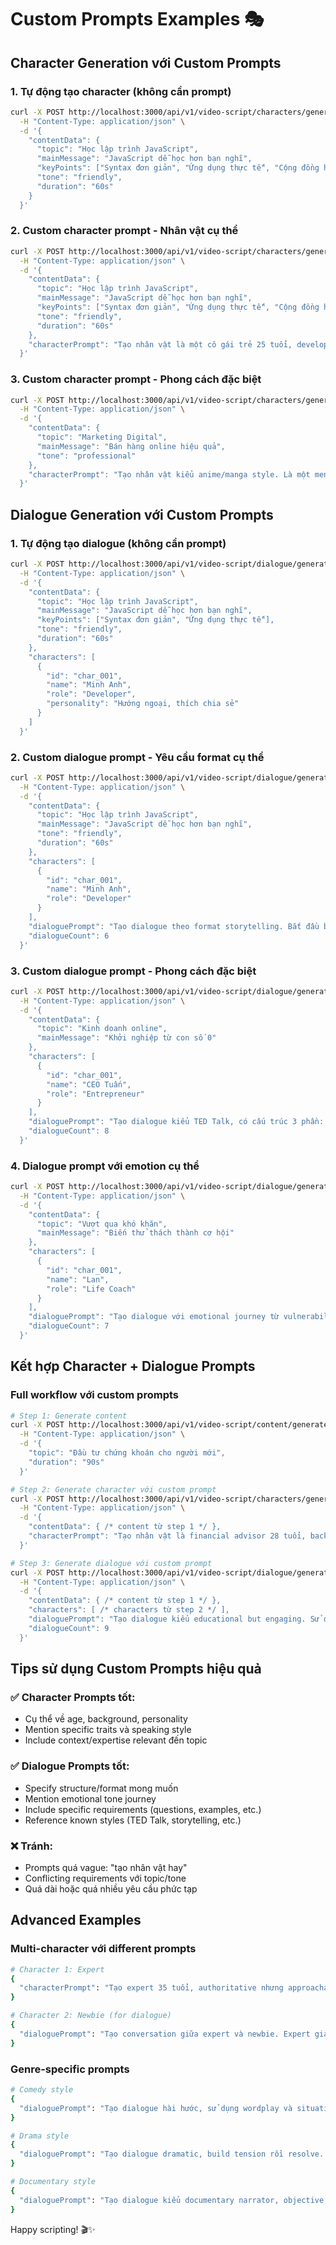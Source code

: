 # Custom Prompts Examples 🎭

## Character Generation với Custom Prompts

### 1. Tự động tạo character (không cần prompt)
```bash
curl -X POST http://localhost:3000/api/v1/video-script/characters/generate \
  -H "Content-Type: application/json" \
  -d '{
    "contentData": {
      "topic": "Học lập trình JavaScript",
      "mainMessage": "JavaScript dễ học hơn bạn nghĩ",
      "keyPoints": ["Syntax đơn giản", "Ứng dụng thực tế", "Cộng đồng hỗ trợ"],
      "tone": "friendly",
      "duration": "60s"
    }
  }'
```

### 2. Custom character prompt - Nhân vật cụ thể
```bash
curl -X POST http://localhost:3000/api/v1/video-script/characters/generate \
  -H "Content-Type: application/json" \
  -d '{
    "contentData": {
      "topic": "Học lập trình JavaScript",
      "mainMessage": "JavaScript dễ học hơn bạn nghĩ",
      "keyPoints": ["Syntax đơn giản", "Ứng dụng thực tế", "Cộng đồng hỗ trợ"],
      "tone": "friendly", 
      "duration": "60s"
    },
    "characterPrompt": "Tạo nhân vật là một cô gái trẻ 25 tuổi, developer kinh nghiệm 3 năm, tính cách hướng ngoại, thích chia sẻ kiến thức. Tên là Minh Anh, có background thiết kế web."
  }'
```

### 3. Custom character prompt - Phong cách đặc biệt
```bash
curl -X POST http://localhost:3000/api/v1/video-script/characters/generate \
  -H "Content-Type: application/json" \
  -d '{
    "contentData": {
      "topic": "Marketing Digital",
      "mainMessage": "Bán hàng online hiệu quả",
      "tone": "professional"
    },
    "characterPrompt": "Tạo nhân vật kiểu anime/manga style. Là một mentor giàu kinh nghiệm, tuổi 30-35, phong cách lịch lãm như sensei. Có câu nói đặc trưng và cách nói chuyện inspiring."
  }'
```

## Dialogue Generation với Custom Prompts

### 1. Tự động tạo dialogue (không cần prompt)
```bash
curl -X POST http://localhost:3000/api/v1/video-script/dialogue/generate \
  -H "Content-Type: application/json" \
  -d '{
    "contentData": {
      "topic": "Học lập trình JavaScript",
      "mainMessage": "JavaScript dễ học hơn bạn nghĩ",
      "keyPoints": ["Syntax đơn giản", "Ứng dụng thực tế"],
      "tone": "friendly",
      "duration": "60s"
    },
    "characters": [
      {
        "id": "char_001",
        "name": "Minh Anh",
        "role": "Developer",
        "personality": "Hướng ngoại, thích chia sẻ"
      }
    ]
  }'
```

### 2. Custom dialogue prompt - Yêu cầu format cụ thể
```bash
curl -X POST http://localhost:3000/api/v1/video-script/dialogue/generate \
  -H "Content-Type: application/json" \
  -d '{
    "contentData": {
      "topic": "Học lập trình JavaScript", 
      "mainMessage": "JavaScript dễ học hơn bạn nghĩ",
      "tone": "friendly",
      "duration": "60s"
    },
    "characters": [
      {
        "id": "char_001",
        "name": "Minh Anh",
        "role": "Developer"
      }
    ],
    "dialoguePrompt": "Tạo dialogue theo format storytelling. Bắt đầu bằng một câu chuyện cá nhân, sau đó dẫn dắt vào nội dung chính. Sử dụng nhiều câu hỏi rhetorical để tương tác với viewer.",
    "dialogueCount": 6
  }'
```

### 3. Custom dialogue prompt - Phong cách đặc biệt
```bash
curl -X POST http://localhost:3000/api/v1/video-script/dialogue/generate \
  -H "Content-Type: application/json" \
  -d '{
    "contentData": {
      "topic": "Kinh doanh online",
      "mainMessage": "Khởi nghiệp từ con số 0"
    },
    "characters": [
      {
        "id": "char_001", 
        "name": "CEO Tuấn",
        "role": "Entrepreneur"
      }
    ],
    "dialoguePrompt": "Tạo dialogue kiểu TED Talk, có cấu trúc 3 phần: Hook (câu mở đầu hấp dẫn), Body (chia sẻ 3 insight chính), Close (call-to-action mạnh mẽ). Sử dụng nhiều metaphor và personal anecdotes.",
    "dialogueCount": 8
  }'
```

### 4. Dialogue prompt với emotion cụ thể
```bash
curl -X POST http://localhost:3000/api/v1/video-script/dialogue/generate \
  -H "Content-Type: application/json" \
  -d '{
    "contentData": {
      "topic": "Vượt qua khó khăn",
      "mainMessage": "Biến thử thách thành cơ hội"
    },
    "characters": [
      {
        "id": "char_001",
        "name": "Lan",
        "role": "Life Coach"
      }
    ],
    "dialoguePrompt": "Tạo dialogue với emotional journey từ vulnerability → empowerment. Bắt đầu bằng việc acknowledge pain/struggle, sau đó gradually build up hope và confidence. Kết thúc với empowering message.",
    "dialogueCount": 7
  }'
```

## Kết hợp Character + Dialogue Prompts

### Full workflow với custom prompts
```bash
# Step 1: Generate content
curl -X POST http://localhost:3000/api/v1/video-script/content/generate \
  -H "Content-Type: application/json" \
  -d '{
    "topic": "Đầu tư chứng khoán cho người mới",
    "duration": "90s"
  }'

# Step 2: Generate character với custom prompt
curl -X POST http://localhost:3000/api/v1/video-script/characters/generate \
  -H "Content-Type: application/json" \
  -d '{
    "contentData": { /* content từ step 1 */ },
    "characterPrompt": "Tạo nhân vật là financial advisor 28 tuổi, background finance + tech. Tính cách calm but confident, có khả năng explain phức tạp thành đơn giản. Tên Alex, từng làm ở startup fintech."
  }'

# Step 3: Generate dialogue với custom prompt  
curl -X POST http://localhost:3000/api/v1/video-script/dialogue/generate \
  -H "Content-Type: application/json" \
  -d '{
    "contentData": { /* content từ step 1 */ },
    "characters": [ /* characters từ step 2 */ ],
    "dialoguePrompt": "Tạo dialogue kiểu educational but engaging. Sử dụng 80/20 rule: 80% practical advice, 20% motivational. Include specific numbers và examples. Avoid jargon, explain mọi thứ như đang nói với bạn thân.",
    "dialogueCount": 9
  }'
```

## Tips sử dụng Custom Prompts hiệu quả

### ✅ Character Prompts tốt:
- Cụ thể về age, background, personality
- Mention specific traits và speaking style
- Include context/expertise relevant đến topic

### ✅ Dialogue Prompts tốt:
- Specify structure/format mong muốn
- Mention emotional tone journey
- Include specific requirements (questions, examples, etc.)
- Reference known styles (TED Talk, storytelling, etc.)

### ❌ Tránh:
- Prompts quá vague: "tạo nhân vật hay"
- Conflicting requirements với topic/tone
- Quá dài hoặc quá nhiều yêu cầu phức tạp

## Advanced Examples

### Multi-character với different prompts
```bash
# Character 1: Expert
{
  "characterPrompt": "Tạo expert 35 tuổi, authoritative nhưng approachable"
}

# Character 2: Newbie (for dialogue)
{
  "dialoguePrompt": "Tạo conversation giữa expert và newbie. Expert giải thích, newbie ask smart questions. Format Q&A natural."
}
```

### Genre-specific prompts
```bash
# Comedy style
{
  "dialoguePrompt": "Tạo dialogue hài hước, sử dụng wordplay và situation comedy. Keep educational value nhưng entertaining."
}

# Drama style  
{
  "dialoguePrompt": "Tạo dialogue dramatic, build tension rồi resolve. Emotional peaks và valleys."
}

# Documentary style
{
  "dialoguePrompt": "Tạo dialogue kiểu documentary narrator, objective tone, fact-heavy, authoritative."
}
```

Happy scripting! 🎬✨